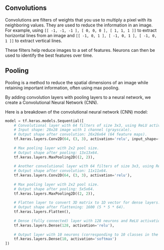 ## Convolutions

Convolutions are filters of weights that you use to multiply a pixel with its neighboring values. They are used to reduce the information in an image. For example, using `[[ -1, -1, -1 ], [ 0, 0, 0 ], [ 1, 1, 1 ]]` to extract horizontal lines from an image and `[[ -1, 0, 1 ], [ -1, 0, 1 ], [ -1, 0, 1 ]]` to extract vertical lines.

These filters help reduce images to a set of features. Neurons can then be used to identify the best features over time.

## Pooling

Pooling is a method to reduce the spatial dimensions of an image while retaining important information, often using max pooling.

By adding convolution layers with pooling layers to a neural network, we create a Convolutional Neural Network (CNN).



Here is a breakdown of the convolutional neural network (CNN) model:

```python
model = tf.keras.models.Sequential([
    # Convolutional layer with 64 filters of size 3x3, using ReLU activation function.
    # Input shape: 28x28 image with 1 channel (grayscale).
    # Output shape after convolution: 26x26x64 (64 feature maps).
    tf.keras.layers.Conv2D(64, (3, 3), activation='relu', input_shape=(28, 28, 1)), 
    
    # Max pooling layer with 2x2 pool size.
    # Output shape after pooling: 13x13x64.
    tf.keras.layers.MaxPooling2D((2, 2)),
    
    # Another convolutional layer with 64 filters of size 3x3, using ReLU activation function.
    # Output shape after convolution: 11x11x64.
    tf.keras.layers.Conv2D(64, (3, 3), activation='relu'),
    
    # Max pooling layer with 2x2 pool size.
    # Output shape after pooling: 5x5x64.
    tf.keras.layers.MaxPooling2D((2, 2)),
    
    # Flatten layer to convert 3D matrix to 1D vector for dense layers.
    # Output shape after flattening: 1600 (5 * 5 * 64).
    tf.keras.layers.Flatten(),
    
    # Dense (fully connected) layer with 128 neurons and ReLU activation function.
    tf.keras.layers.Dense(128, activation='relu'),
    
    # Output layer with 10 neurons (corresponding to 10 classes in the dataset) and softmax activation function.
    tf.keras.layers.Dense(10, activation='softmax')
])
